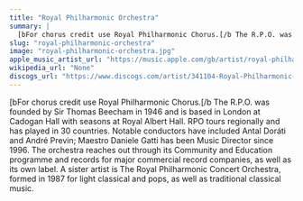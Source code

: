 ```yaml
---
title: "Royal Philharmonic Orchestra"
summary: |
  [bFor chorus credit use Royal Philharmonic Chorus.[/b The R.P.O. was founded by Sir Thomas Beecham in 1946 and is based in London at Cadogan Hall with seasons at Royal Albert Hall. RPO tours regionally and has played in 30 countries. Notable conductors have included Antal Doráti and André Previn; Maestro Daniele Gatti has been Music Director since 1996. The orchestra reaches out through its Community and Education programme and records for major commercial record companies, as well as its own label. A sister artist is The Royal Philharmonic Concert Orchestra, formed in 1987 for light classical and pops, as well as traditional classical music.
slug: "royal-philharmonic-orchestra"
image: "royal-philharmonic-orchestra.jpg"
apple_music_artist_url: "https://music.apple.com/gb/artist/royal-philharmonic-orchestra/672409"
wikipedia_url: "None"
discogs_url: "https://www.discogs.com/artist/341104-Royal-Philharmonic-Orchestra"
---
```


[bFor chorus credit use Royal Philharmonic Chorus.[/b The R.P.O. was founded by Sir Thomas Beecham in 1946 and is based in London at Cadogan Hall with seasons at Royal Albert Hall. RPO tours regionally and has played in 30 countries. Notable conductors have included Antal Doráti and André Previn; Maestro Daniele Gatti has been Music Director since 1996. The orchestra reaches out through its Community and Education programme and records for major commercial record companies, as well as its own label. A sister artist is The Royal Philharmonic Concert Orchestra, formed in 1987 for light classical and pops, as well as traditional classical music.